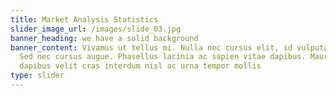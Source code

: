 ```yaml
---
title: Market Analysis Statistics
slider_image_url: /images/slide_03.jpg
banner_heading: we have a solid background
banner_content: Vivamus ut tellus mi. Nulla nec cursus elit, id vulputate mi.
  Sed nec cursus augue. Phasellus lacinia ac sapien vitae dapibus. Mauris ut
  dapibus velit cras interdum nisl ac urna tempor mollis
type: slider
---
```

